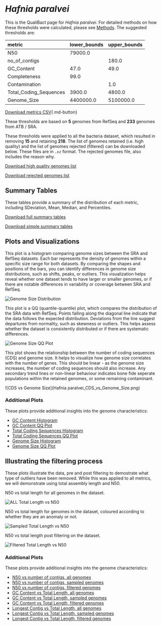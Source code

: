 # *Hafnia paralvei*

This is the QualiBact page for *Hafnia paralvei*. For detailed methods on how these thresholds were calculated, please see [Methods](../../methods.md).
The suggested thresholds are: 

| metric                 | lower_bounds   | upper_bounds   |
|:-----------------------|:---------------|:---------------|
| N50                    | 79000.0        |                |
| no_of_contigs          |                | 180.0          |
| GC_Content             | 47.0           | 49.0           |
| Completeness           | 99.0           |                |
| Contamination          |                | 1.0            |
| Total_Coding_Sequences | 3900.0         | 4800.0         |
| Genome_Size            | 4400000.0      | 5100000.0      |

[Download metrics CSV](Hafnia_paralvei_metrics.csv){.md-button}


These thresholds are based on **5** genomes from RefSeq and **233** genomes from ATB / SRA.

These thresholds were applied to all the bacteria dataset, which resulted in removing **15** and retaining **218**.
The list of genomes retained (i.e. high quality) and the list of genomes rejected (filtered) can be downloaded below. These files are in `.xz` format. The rejected genomes file, also includes the reason why.

[Download high quality genomes list](Hafnia_paralvei_high_quality_genomes.csv.xz)


[Download rejected genomes list](Hafnia_paralvei_filtered_out_genomes.csv.xz)



## Summary Tables
These tables provide a summary of the distribution of each metric, including SDeviation, Mean, Median, and Percentiles.

[Download full summary tables](summary.csv)

[Download simple summary tables](selected_summary.csv)

## Plots and Visualizations

This plot is a histogram comparing genome sizes between the SRA and RefSeq datasets. Each bar represents the density of genomes within a specific size range for both datasets. By comparing the shapes and positions of the bars, you can identify differences in genome size distributions, such as shifts, peaks, or outliers. This visualization helps reveal whether one dataset tends to have larger or smaller genomes, or if there are notable differences in variability or coverage between SRA and RefSeq.

![Genome Size Distribution](Genome_Size_refseq_histogram_kde.png)

This plot is a QQ (quantile-quantile) plot, which compares the distribution of the SRA data with RefSeq. Points falling along the diagonal line indicate that the data follows the expected distribution. Deviations from the line suggest departures from normality, such as skewness or outliers. This helps assess whether the dataset is consistently distributed or if there are systematic differences.

![Genome Size QQ Plot](Genome_Size_refseq_qqplot.png)

This plot shows the relationship between the number of coding sequences (CDS) and genome size. It helps to visualize how genome size correlates with the number of genes. This should be linear - as the genome size increases, the number of coding sequences should also increase. Any secondary trend lines or non-linear behaviour indicates bone fide seperate populations within the retained genomes, or some remaining contaminant. 

![CDS vs Genome Size](Hafnia paralvei_CDS_vs_Genome_Size.png)

### Additional Plots

These plots provide additional insights into the genome characteristics:

- [GC Content Histogram](GC_Content_refseq_histogram_kde.png)
- [GC Content QQ Plot](GC_Content_refseq_qqplot.png)
- [Total Coding Sequences Histogram](Total_Coding_Sequences_refseq_histogram_kde.png)
- [Total Coding Sequences QQ Plot](Total_Coding_Sequences_refseq_qqplot.png)
- [Genome Size Histogram](Genome_Size_refseq_histogram_kde.png)
- [Genome Size QQ Plot](Genome_Size_refseq_qqplot.png)
## Illustrating the filtering process
These plots illustrate the data, pre and post filtering to demostrate what type of outliers have been removed. While this was applied to all metrics, we will demonstrate using total assembly length and N50.

N50 vs total length for all genomes in the dataset.

![ALL Total Length vs N50](Hafnia_paralvei_all_total_length_N50.png)

N50 vs total length for genomes in the dataset, coloured according to whether they are an anomaly or not.

![Sampled Total Length vs N50](Hafnia_paralvei_sample_total_length_N50.png)

N50 vs total length post filtering on the dataset.

![Filtered Total Length vs N50](Hafnia_paralvei_filt_total_length_N50.png)

### Additional Plots

These plots provide additional insights into the genome characteristics:

- [N50 vs number of contigs, all genomes](Hafnia_paralvei_all_N50_number.png)
- [N50 vs number of contigs, sampled genomes](Hafnia_paralvei_sample_N50_number.png)
- [N50 vs number of contigs, filtered genomes](Hafnia_paralvei_filt_N50_number.png)
- [GC Content vs Total Length, all genomes](Hafnia_paralvei_all_total_length_GC_Content.png)
- [GC Content vs Total Length, sampled genomes](Hafnia_paralvei_sample_total_length_GC_Content.png)
- [GC Content vs Total Length, filtered genomes](Hafnia_paralvei_filt_total_length_GC_Content.png)
- [Longest Contig vs Total Length, all genomes](Hafnia_paralvei_all_total_length_longest.png)
- [Longest Contig vs Total Length, sampled genomes](Hafnia_paralvei_sample_total_length_longest.png)
- [Longest Contig vs Total Length, filtered genomes](Hafnia_paralvei_filt_total_length_longest.png)
